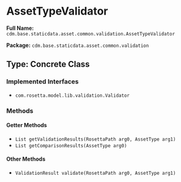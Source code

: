 # AssetTypeValidator

**Full Name:** `cdm.base.staticdata.asset.common.validation.AssetTypeValidator`

**Package:** `cdm.base.staticdata.asset.common.validation`

## Type: Concrete Class

### Implemented Interfaces

- `com.rosetta.model.lib.validation.Validator`

### Methods

#### Getter Methods

- `List getValidationResults(RosettaPath arg0, AssetType arg1)`
- `List getComparisonResults(AssetType arg0)`

#### Other Methods

- `ValidationResult validate(RosettaPath arg0, AssetType arg1)`

